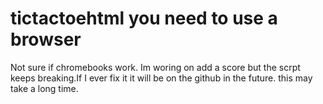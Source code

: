 # tictactoehtml you need to use a browser
Not sure if chromebooks work.
Im woring on add a score but the scrpt keeps breaking.If I ever fix it it will be on the github in the future.
this may take a long time.
